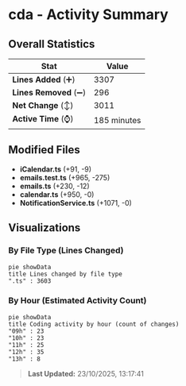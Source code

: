 # cda - Activity Summary 

## Overall Statistics

| Stat                   | Value                                                             |
| ---------------------- | ----------------------------------------------------------------- |
| **Lines Added** (➕)   | 3307                                          |
| **Lines Removed** (➖) | 296                                        |
| **Net Change** (↕)    | 3011                |
| **Active Time** (⌚)   | 185 minutes |


## Modified Files
- **iCalendar.ts** (+91, -9)
- **emails.test.ts** (+965, -275)
- **emails.ts** (+230, -12)
- **calendar.ts** (+950, -0)
- **NotificationService.ts** (+1071, -0)

## Visualizations

### By File Type (Lines Changed)

```mermaid
pie showData
title Lines changed by file type
".ts" : 3603
```

### By Hour (Estimated Activity Count)

```mermaid
pie showData
title Coding activity by hour (count of changes)
"09h" : 23
"10h" : 23
"11h" : 25
"12h" : 35
"13h" : 8
```


> **Last Updated:** 23/10/2025, 13:17:41